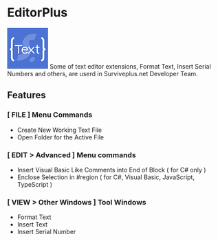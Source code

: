 # EditorPlus
![EditorPlus](ResourceSources/EditorPlus-95.png)
Some of text editor extensions, Format Text, Insert Serial Numbers and others, are userd in Surviveplus.net Developer Team.

## Features
### [ FILE ] Menu Commands
- Create New Working Text File 
- Open Folder for the Active File 
### [ EDIT > Advanced ] Menu commands
- Insert Visual Basic Like Comments into End of Block ( for C# only ) 
- Enclose Selection in #region ( for C#, Visual Basic, JavaScript, TypeScript ) 
### [ VIEW > Other Windows ] Tool Windows
- Format Text 
- Insert Text 
- Insert Serial Number 

